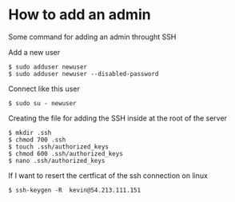 # How to add an admin
Some command for adding an admin throught SSH

Add a new user
```
$ sudo adduser newuser
$ sudo adduser newuser --disabled-password
```

Connect like this user
```
$ sudo su - newuser
```

Creating the file for adding the SSH inside at the root of the server
```
$ mkdir .ssh
$ chmod 700 .ssh
$ touch .ssh/authorized_keys
$ chmod 600 .ssh/authorized_keys
$ nano .ssh/authorized_keys
```

If I want to resert the certficat of the ssh connection on linux
```
$ ssh-keygen -R  kevin@54.213.111.151
```






